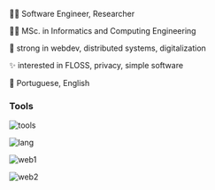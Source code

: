 
🧑‍💻 Software Engineer, Researcher

🧑‍🎓 MSc. in Informatics and Computing Engineering

💪 strong in webdev, distributed systems, digitalization

✨ interested in FLOSS, privacy, simple software

💬 Portuguese, English


### Tools

![tools](https://skillicons.dev/icons?i=linux,debian,git,github,docker)

![lang](https://skillicons.dev/icons?i=cs,kotlin,python,bash,v)

![web1](https://skillicons.dev/icons?i=js,ts,nodejs,react)

![web2](https://skillicons.dev/icons?i=html,css,mui)
